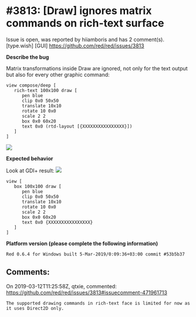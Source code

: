 
#3813: [Draw] ignores matrix commands on rich-text surface
================================================================================
Issue is open, was reported by hiiamboris and has 2 comment(s).
[type.wish] [GUI]
<https://github.com/red/red/issues/3813>

**Describe the bug**

Matrix transformations inside Draw are ignored, not only for the text output but also for every other graphic command:
```
view compose/deep [
   rich-text 100x100 draw [
      pen blue
      clip 0x0 50x50
      translate 10x10
      rotate 10 0x0
      scale 2 2
      box 0x0 60x20
      text 0x0 (rtd-layout [{XXXXXXXXXXXXXXXX}])
   ]
]
```
![](https://i.gyazo.com/062ff23e0198ea958124b1931adf9b03.png)

**Expected behavior**

Look at GDI+ result:
![](https://i.gyazo.com/c466e160a296bcb2dd303e60bad25f72.png)
```
view [
   box 100x100 draw [
      pen blue
      clip 0x0 50x50
      translate 10x10
      rotate 10 0x0
      scale 2 2
      box 0x0 60x20
      text 0x0 {XXXXXXXXXXXXXXXX}
   ]
]
```

**Platform version (please complete the following information)**
```
Red 0.6.4 for Windows built 5-Mar-2019/0:09:36+03:00 commit #53b5b37
```



Comments:
--------------------------------------------------------------------------------

On 2019-03-12T11:25:58Z, qtxie, commented:
<https://github.com/red/red/issues/3813#issuecomment-471961713>

    The supported drawing commands in rich-text face is limited for now as it uses Direct2D only. 


